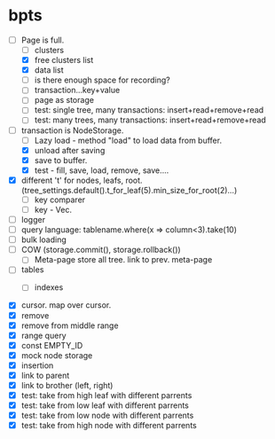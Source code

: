 # bpts

- [ ] Page is full.
  - [ ] clusters
   - [x] free clusters list
  - [x] data list
  - [ ] is there enough space for recording?
  - [ ] transaction...key+value
  - [ ] page as storage
  - [ ] test: single tree, many transactions: insert+read+remove+read
  - [ ] test: many trees, many transactions: insert+read+remove+read
- [ ] transaction is NodeStorage. 
  - [ ] Lazy load - method "load" to load data from buffer.
  - [x] unload after saving
  - [x] save to buffer.
  - [x] test - fill, save, load, remove, save.... 

- [x] different 't' for nodes, leafs, root. (tree_settings.default().t_for_leaf(5).min_size_for_root(2)...)
   - [ ] key comparer
   - [ ] key - Vec<u8>. 
- [ ] logger
- [ ] query language: tablename.where(x => column<3).take(10)
- [ ] bulk loading
- [ ] COW (storage.commit(), storage.rollback())
   - [ ] Meta-page store all tree. link to prev. meta-page
- [ ] tables
   - [ ] indexes


- [x] cursor. map over cursor.
- [x] remove
- [x] remove from middle range
- [x] range query
- [x] const EMPTY_ID
- [x] mock node storage
- [x] insertion
- [x] link to parent
- [x] link to brother (left, right)
- [x] test: take from high leaf with different parrents
- [x] test: take from low leaf with different parrents
- [x] test: take from low node with different parrents
- [x] test: take from high node with different parrents
